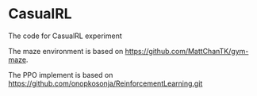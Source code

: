 # CasualRL
The code for CasualRL experiment

The maze environment is based on https://github.com/MattChanTK/gym-maze.  


The PPO implement is based on https://github.com/onopkosonja/ReinforcementLearning.git
